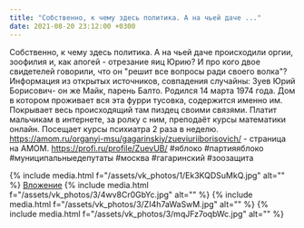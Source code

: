 ```yaml
---
title: "Собственно, к чему здесь политика. А на чьей даче ..."
date: 2021-08-20 23:12:00 +0300
---
```


Собственно, к чему здесь политика. А на чьей даче происходили оргии, зоофилия и, как апогей - отрезание яиц Юрию?
И про кого двое свидетелей говорили, что он "решит все вопросы ради своего волка"?
Информация из открытых источников, совпадения случайны:
Зуев Юрий Борисович- он же Майк, парень Балто. Родился 14 марта 1974 года. Дом в котором проживает вся эта фурри тусовка, содержится именно им. Покрывает весь происходящий там пиздец своими связями. Платит мальчикам в интернете, за ролку с ним, преподаёт курсы математики онлайн. Посещает курсы психиатра 2 раза в неделю.
https://amom.ru/organyi-msu/gagarinskiy/zueviuriiborisovich/ - страница на АМОМ.
https://profi.ru/profile/ZuevUB/
#яблоко #партияяблоко #муниципальныедепутаты #москва #гагаринский #зоозащита


{% include media.html f="/assets/vk_photos/1/Ek3KQDSuMkQ.jpg" alt="" %}
[Вложение](https://vk.com/photo41076938_457247583)
{% include media.html f="/assets/vk_photos/3/4wv8Cr0GbYc.jpg" alt="" %}
{% include media.html f="/assets/vk_photos/3/ZI4h7aWaSwM.jpg" alt="" %}
{% include media.html f="/assets/vk_photos/3/mqJFz7oqbWc.jpg" alt="" %}
